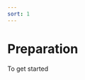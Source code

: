```yaml
---
sort: 1
---
```



# Preparation

<!-- {% include list.liquid %} -->

To get started

<!--- [pragma HLS array_partition](https://docs.xilinx.com/r/en-US/ug1399-vitis-hls/pragma-HLS-array_partition)
- [pragma HLS unroll](https://docs.xilinx.com/r/en-US/ug1399-vitis-hls/pragma-HLS-unroll)-->
